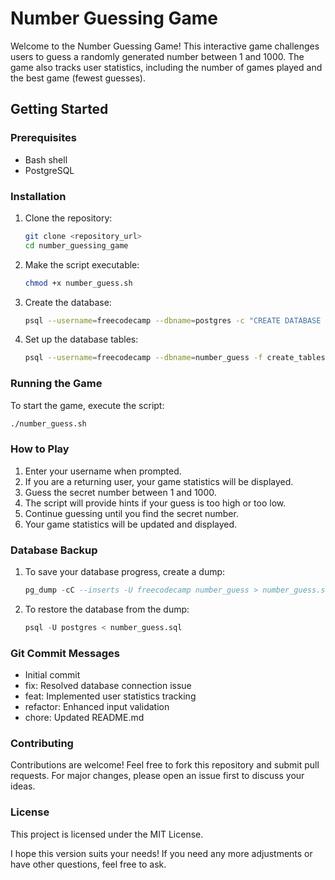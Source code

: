 # Number Guessing Game

Welcome to the Number Guessing Game! This interactive game challenges users to guess a randomly generated number between 1 and 1000. The game also tracks user statistics, including the number of games played and the best game (fewest guesses).

## Getting Started

### Prerequisites

- Bash shell
- PostgreSQL

### Installation

1. Clone the repository:
    ```bash
    git clone <repository_url>
    cd number_guessing_game
    ```

2. Make the script executable:
    ```bash
    chmod +x number_guess.sh
    ```

3. Create the database:
    ```bash
    psql --username=freecodecamp --dbname=postgres -c "CREATE DATABASE number_guess;"
    ```

4. Set up the database tables:
    ```bash
    psql --username=freecodecamp --dbname=number_guess -f create_tables.sql
    ```

### Running the Game

To start the game, execute the script:
```bash
./number_guess.sh
```

### How to Play

1. Enter your username when prompted.
2. If you are a returning user, your game statistics will be displayed.
3. Guess the secret number between 1 and 1000.
4. The script will provide hints if your guess is too high or too low.
5. Continue guessing until you find the secret number.
6. Your game statistics will be updated and displayed.

### Database Backup

1. To save your database progress, create a dump:
   ```sql
   pg_dump -cC --inserts -U freecodecamp number_guess > number_guess.sql

2. To restore the database from the dump:
   ```sql
   psql -U postgres < number_guess.sql

### Git Commit Messages

- Initial commit
- fix: Resolved database connection issue
- feat: Implemented user statistics tracking
- refactor: Enhanced input validation
- chore: Updated README.md

### Contributing

Contributions are welcome! Feel free to fork this repository and submit pull requests. For major changes, please open an issue first to discuss your ideas.

### License

This project is licensed under the MIT License.

I hope this version suits your needs! If you need any more adjustments or have other questions, feel free to ask.
